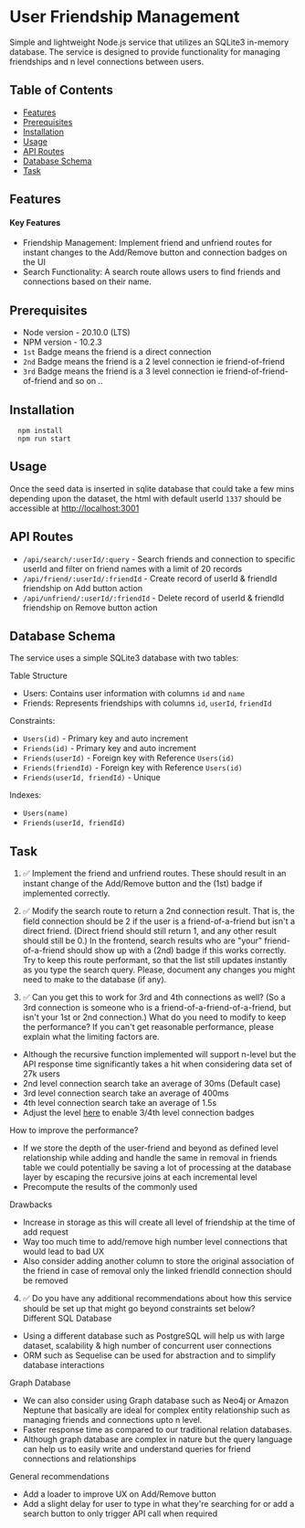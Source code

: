 # User Friendship Management 

Simple and lightweight Node.js service that utilizes an SQLite3 in-memory database. The service is designed to provide functionality for managing friendships and n level connections between users.

## Table of Contents

- [Features](#features)
- [Prerequisites](#prerequisites)
- [Installation](#installation)
- [Usage](#usage)
- [API Routes](#api-routes)
- [Database Schema](#database-schema)
- [Task](#task)


## Features

#### Key Features

- Friendship Management: Implement friend and unfriend routes for instant changes to the Add/Remove button and connection badges on the UI
- Search Functionality: A search route allows users to find friends and connections based on their name.


## Prerequisites

- Node version - 20.10.0 (LTS)
- NPM version - 10.2.3
- `1st` Badge means the friend is a direct connection
- `2nd` Badge means the friend is a 2 level connection ie friend-of-friend
- `3rd` Badge means the friend is a 3 level connection ie friend-of-friend-of-friend and so on ..

## Installation

```
  npm install
  npm run start
```

## Usage

Once the seed data is inserted in sqlite database that could take a few mins depending upon the dataset, the html with default userId `1337` should be accessible at [http://localhost:3001]()

## API Routes

- ```/api/search/:userId/:query``` - Search friends and connection to specific userId and filter on friend names with a limit of 20 records 
- ```/api/friend/:userId/:friendId``` - Create record of userId & friendId friendship on Add button action
- ```/api/unfriend/:userId/:friendId``` - Delete record of userId & friendId friendship on Remove button action

## Database Schema 

The service uses a simple SQLite3 database with two tables:

Table Structure

- Users: Contains user information with columns `id` and `name`
- Friends: Represents friendships with columns `id`, `userId`, `friendId`

Constraints: 

- `Users(id)` - Primary key and auto increment
- `Friends(id)` - Primary key and auto increment
- `Friends(userId)` - Foreign key with Reference `Users(id)`
- `Friends(friendId)` - Foreign key with Reference `Users(id)`
- `Friends(userId, friendId)` - Unique

Indexes: 

- `Users(name)`
- `Friends(userId, friendId)`

## Task

1) ✅ Implement the friend and unfriend routes. These should result in an instant change of the Add/Remove button and the (1st) badge if implemented correctly. 
 
2) ✅ Modify the search route to return a 2nd connection result. That is, the field connection should be 2 if the user is a friend-of-a-friend but isn't a direct friend. (Direct friend should still return 1, and any other result should still be 0.) In the frontend, search results who are &quot;your&quot; friend-of-a-friend should show up with a (2nd) badge if this works correctly. Try to keep this route performant, so that the list still updates instantly as you type the search query. Please, document any changes you might need to make to the database (if any).

3) ✅ Can you get this to work for 3rd and 4th connections as well? (So a 3rd connection is someone who is a friend-of-a-friend-of-a-friend, but isn&#39;t your 1st or 2nd connection.) What do you need to modify to keep the performance? If you can&#39;t get reasonable performance, please explain what the limiting factors are.

- Although the recursive function implemented will support n-level but the API response time significantly takes a hit when considering data set of 27k users 
- 2nd level connection search take an average of 30ms (Default case)
- 3rd level connection search take an average of 400ms 
- 4th level connection search take an average of 1.5s
- Adjust the level [here](https://github.com/Ansh-dhingra/user-friendship-management/blob/20cfe0bb7bf4c009c2fdf4ac01a69f135f721450/src/services/searchService.js#L17) to enable 3/4th level connection badges

How to improve the performance?
- If we store the depth of the user-friend and beyond as defined level relationship while adding and handle the same in removal in friends table we could potentially be saving a lot of processing at the database layer by escaping the recursive joins at each incremental level
- Precompute the results of the commonly used  

Drawbacks 
- Increase in storage as this will create all level of friendship at the time of add request
- Way too much time to add/remove high number level connections that would lead to bad UX  
- Also consider adding another column to store the original association of the friend in case of removal only the linked friendId connection should be removed

4) ✅ Do you have any additional recommendations about how this service should be set up that might go beyond constraints set below? 
\
Different SQL Database 
- Using a different database such as PostgreSQL will help us with large dataset, scalability & high number of concurrent user connections
- ORM such as Sequelise can be used for abstraction and to simplify database interactions

Graph Database 

- We can also consider using Graph database such as Neo4j or Amazon Neptune that basically are ideal for complex entity relationship such as managing friends and connections upto n level. 
- Faster response time as compared to our traditional relation databases.
- Although graph database are complex in nature but the query language can help us to easily write and understand queries for friend connections and relationships

General recommendations

- Add a loader to improve UX on Add/Remove button
- Add a slight delay for user to type in what they're searching for or add a search button to only trigger API call when required
